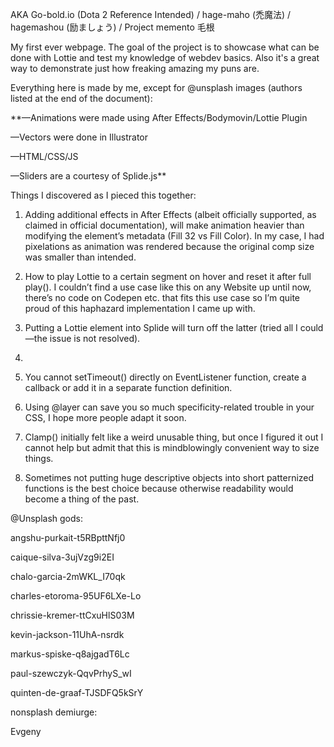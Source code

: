 AKA Go-bold.io (Dota 2 Reference Intended) / hage-maho (禿魔法) / hagemashou (励ましょう) / Project memento 毛根


My first ever webpage. The goal of the project is to showcase what can be done with Lottie and test my knowledge of webdev basics. Also it's a great way to demonstrate just how freaking amazing my puns are. 


Everything here is made by me, except for @unsplash images (authors listed at the end of the document):

**—Animations were made using After Effects/Bodymovin/Lottie Plugin

—Vectors were done in Illustrator

—HTML/CSS/JS

—Sliders are a courtesy of Splide.js**


Things I discovered as I pieced this together: 

1. Adding additional effects in After Effects (albeit officially supported, as claimed in official documentation), will make animation heavier than modifying the element’s metadata (Fill 32 vs Fill Color). In my case, I had pixelations as animation was rendered because the original comp size was smaller than intended. 

2. How to play Lottie to a certain segment on hover and reset it after full play(). I couldn’t find a use case like this on any Website up until now, there’s no code on Codepen etc. that fits this use case so I’m quite proud of this haphazard implementation I came up with. 

3. Putting a Lottie element into Splide will turn off the latter (tried all I could—the issue is not resolved).

4. <dialog> element [1] [2] by default can be removed by pressing Esc, which in this case ruined user journey I originally came up with, so I had to drop a fallback for that. 

5. You cannot setTimeout() directly on EventListener function, create a callback or add it in a separate function definition.

6. Using @layer can save you so much specificity-related trouble in your CSS, I hope more people adapt it soon.

7. Clamp() initially felt like a weird unusable thing, but once I figured it out I cannot help but admit that this is mindblowingly convenient way to size things. 

8. Sometimes not putting huge descriptive objects into short patternized functions is the best choice because otherwise readability would become a thing of the past. 


@Unsplash gods: 

angshu-purkait-t5RBpttNfj0

caique-silva-3ujVzg9i2EI

chalo-garcia-2mWKL_I70qk

charles-etoroma-95UF6LXe-Lo

chrissie-kremer-ttCxuHlS03M

kevin-jackson-11UhA-nsrdk

markus-spiske-q8ajgadT6Lc

paul-szewczyk-QqvPrhyS_wI

quinten-de-graaf-TJSDFQ5kSrY


nonsplash demiurge:

Evgeny 
